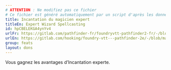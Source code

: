 ```yaml
---
# ATTENTION : Ne modifiez pas ce fichier
# Ce fichier est généré automatiquement par un script d'après les données du module Foundry VTT officiel et de sa traduction
title: Incantation du magicien expert
titleEn: Expert Wizard Spellcasting
id: hpCBELEKGA4ynYv4
urlFr: https://gitlab.com/pathfinder-fr/foundryvtt-pathfinder2-fr/-/blob/master/data/feats/hpCBELEKGA4ynYv4.htm
urlEn: https://gitlab.com/hooking/foundry-vtt---pathfinder-2e/-/blob/master/packs/data/feats.db/expert-wizard-spellcasting.json
group: feats
layout: dons
---
```

Vous gagnez les avantages d’Incantation experte.


